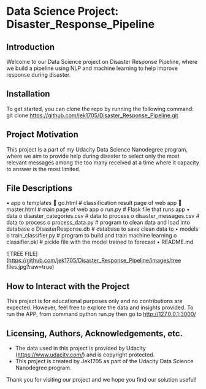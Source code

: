 # Data Science Project: Disaster_Response_Pipeline

## Introduction

Welcome to our Data Science project on Disaster Response Pipeline, where we build a pipeline using NLP and machine learning to help improve response during disaster.

## Installation

To get started, you can clone the repo by running the following command:
git clone https://github.com/jek1705/Disaster_Response_Pipeline.git

## Project Motivation

This project is a part of my Udacity Data Science Nanodegree program, where we aim to provide help during disaster to select only the most relevant messages among the too many received at a time where it capacity to answer is the most limited.

## File Descriptions

•	app	
o	templates
	go.html  # classification result page of web app
	master.html  # main page of web app
o	run.py  # Flask file that runs app
•	data
o	disaster_categories.csv # data to process
o	disaster_messages.csv # data to process
o	process_data.py  # program to clean data and load into database
o	DisasterResponse.db  # database to save clean data to
•	models
o	train_classifier.py  # program to build and train machine learning
o	classifier.pkl  # pickle file with the model trained to forecast
•	README.md

![TREE FILE](https://github.com/jek1705/Disaster_Response_Pipeline/images/tree files.jpg?raw=true)



## How to Interact with the Project

This project is for educational purposes only and no contributions are expected. However, feel free to explore the data and insights provided.
To run the APP, from command python run.py then go to http://127.0.0.1:3000/

## Licensing, Authors, Acknowledgements, etc.

- The data used in this project is provided by Udacity (https://www.udacity.com/) and is copyright protected.
- This project is created by Jek1705 as part of the Udacity Data Science Nanodegree program.

Thank you for visiting our project and we hope you find our solution useful!
